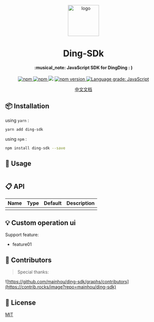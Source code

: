 <p align="center">
  <img alt="logo" src="./assetsImg/logo.png?raw=true" width="100" max-width="100%">
</p>

<h1 align="center">
Ding-SDk
</h1>

<h4 align="center">
:musical_note: JavaScript SDK for DingDing : )
</h4>

<p align="center">
  <a href="https://www.npmjs.com/package/ding-sdk" title="npm">
    <img src="https://img.shields.io/npm/dm/ding-sdk.svg?style=flat-square" alt="npm"/>
  </a>
  <a href="https://www.npmjs.com/package/ding-sdk" title="npm">
    <img src="https://img.shields.io/npm/l/ding-sdk.svg?style=flat-square" alt="npm"/>
  </a>
  <a href="https://app.travis-ci.com/MainHou/Ding-SDK"></a>
    <img src="https://app.travis-ci.com/MainHou/Ding-SDK.svg?branch=master" />
  </a>
   <a href="https://badge.fury.io/js/ding-sdk" title="npm">
    <img src="https://img.shields.io/npm/v/ding-sdk.svg?style=flat-square" alt="npm version"/>
  </a>
  <a href="https://lgtm.com/projects/g/mainhou/ding-sdk/context:javascript">
    <img alt="Language grade: JavaScript" src="https://img.shields.io/lgtm/grade/javascript/g/mainhou/ding-sdk.svg?logo=lgtm&logoWidth=18"/>
  </a>

</p>

<p align="center">
  <a href="https://github.com/mainhou/ding-sdk/blob/master/README-CN.md">
    中文文档
  </a>
</p>

## :package: Installation

using `yarn` :

```bash
yarn add ding-sdk
```

using `npm` :

```bash
npm install ding-sdk --save
```
## :memo: Usage

``` js

```

## :clipboard: API

| Name | Type | Default | Description |
| ---- | ---- | ------- | ----------- |
|      |      |         |             |


## :bulb: Custom operation ui

Support feature:

- feature01

## :two_men_holding_hands: Contributors

> Special thanks: 

![https://github.com/mainhou/ding-sdk/graphs/contributors](https://contrib.rocks/image?repo=mainhou/ding-sdk)

## :page_facing_up: License

[MIT](https://github.com/mainhou/ding-sdk/blob/master/LICENCE)
